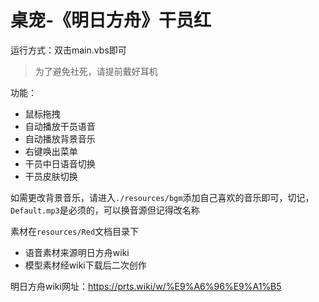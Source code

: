 # 桌宠-《明日方舟》干员红

运行方式：双击main.vbs即可



> 为了避免社死，请提前戴好耳机



功能：

- 鼠标拖拽
- 自动播放干员语音
- 自动播放背景音乐
- 右键唤出菜单
- 干员中日语音切换
- 干员皮肤切换



如需更改背景音乐，请进入`./resources/bgm`添加自己喜欢的音乐即可，切记，`Default.mp3`是必须的，可以换音源但记得改名称



素材在`resources/Red`文档目录下

- 语音素材来源明日方舟wiki
- 模型素材经wiki下载后二次创作

明日方舟wiki网址：https://prts.wiki/w/%E9%A6%96%E9%A1%B5
